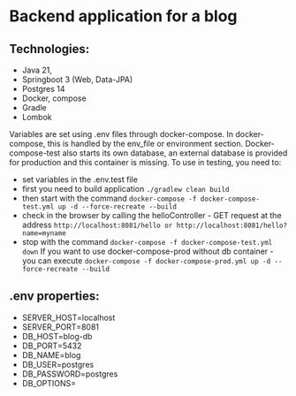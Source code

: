 # Backend application for a blog

## Technologies:
- Java 21,
- Springboot 3 (Web, Data-JPA)
- Postgres 14
- Docker, compose
- Gradle
- Lombok

Variables are set using .env files through docker-compose.
In docker-compose, this is handled by the env_file or environment section.
Docker-compose-test also starts its own database, an external database is provided for production and this container is missing.
To use in testing, you need to:
- set variables in the .env.test file
- first you need to build application ```./gradlew clean build```
- then start with the command ```docker-compose -f docker-compose-test.yml up -d --force-recreate --build```
- check in the browser by calling the helloController - GET request at the address ```http://localhost:8081/hello or http://localhost:8081/hello?name=myname```
- stop with the command ```docker-compose -f docker-compose-test.yml down```
If you want to use docker-compose-prod without db container - you can execute
```docker-compose -f docker-compose-prod.yml up -d --force-recreate --build```

## .env properties:
- SERVER_HOST=localhost
- SERVER_PORT=8081
- DB_HOST=blog-db
- DB_PORT=5432
- DB_NAME=blog
- DB_USER=postgres
- DB_PASSWORD=postgres
- DB_OPTIONS=